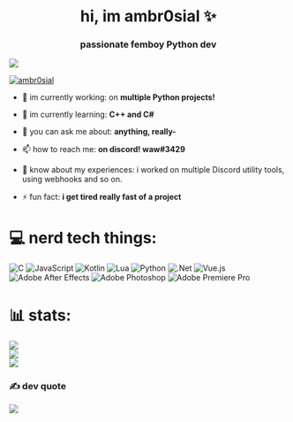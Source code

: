 <h1 align="center">hi, im ambr0sial ✨</h1>
<h3 align="center">passionate femboy Python dev</h3>

[![](https://visitcount.itsvg.in/api?id=ambr0sial&icon=8&color=11)](https://visitcount.itsvg.in)

<p align="left"> <a href="https://github.com/ryo-ma/github-profile-trophy"><img src="https://github-profile-trophy.vercel.app/?username=ambr0sial" alt="ambr0sial" /></a> </p>

- 🔭 im currently working: on **multiple Python projects!**

- 🌱 im currently learning: **C++ and C#**

- 💬 you can ask me about: **anything, really-**

- 📫 how to reach me: **on discord! waw#3429**

- 📄 know about my experiences: i worked on multiple Discord utility tools, using webhooks and so on.

- ⚡ fun fact: **i get tired really fast of a project**

# 💻 nerd tech things:
![C](https://img.shields.io/badge/c-%2300599C.svg?style=for-the-badge&logo=c&logoColor=white) ![JavaScript](https://img.shields.io/badge/javascript-%23323330.svg?style=for-the-badge&logo=javascript&logoColor=%23F7DF1E) ![Kotlin](https://img.shields.io/badge/kotlin-%230095D5.svg?style=for-the-badge&logo=kotlin&logoColor=white) ![Lua](https://img.shields.io/badge/lua-%232C2D72.svg?style=for-the-badge&logo=lua&logoColor=white) ![Python](https://img.shields.io/badge/python-3670A0?style=for-the-badge&logo=python&logoColor=ffdd54) ![.Net](https://img.shields.io/badge/.NET-5C2D91?style=for-the-badge&logo=.net&logoColor=white) ![Vue.js](https://img.shields.io/badge/vuejs-%2335495e.svg?style=for-the-badge&logo=vuedotjs&logoColor=%234FC08D) ![Adobe After Effects](https://img.shields.io/badge/Adobe%20After%20Effects-9999FF.svg?style=for-the-badge&logo=Adobe%20After%20Effects&logoColor=white) ![Adobe Photoshop](https://img.shields.io/badge/adobephotoshop-%2331A8FF.svg?style=for-the-badge&logo=adobephotoshop&logoColor=white) ![Adobe Premiere Pro](https://img.shields.io/badge/Adobe%20Premiere%20Pro-9999FF.svg?style=for-the-badge&logo=Adobe%20Premiere%20Pro&logoColor=white)
# 📊 stats:
![](https://github-readme-stats.vercel.app/api?username=ambr0sial&theme=nightowl&hide_border=false&include_all_commits=false&count_private=false)<br/>
![](https://github-readme-streak-stats.herokuapp.com/?user=ambr0sial&theme=nightowl&hide_border=false)<br/>
![](https://github-readme-stats.vercel.app/api/top-langs/?username=ambr0sial&theme=nightowl&hide_border=false&include_all_commits=false&count_private=false&layout=compact)

### ✍️ dev quote
![](https://quotes-github-readme.vercel.app/api?type=horizontal&theme=radical)
